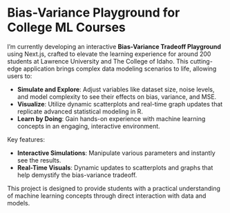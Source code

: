 # Bias-Variance Playground for College ML Courses

I’m currently developing an interactive **Bias-Variance Tradeoff Playground** using Next.js, crafted to elevate the learning experience for around 200 students at Lawrence University and The College of Idaho. This cutting-edge application brings complex data modeling scenarios to life, allowing users to:

- **Simulate and Explore**: Adjust variables like dataset size, noise levels, and model complexity to see their effects on bias, variance, and MSE.
- **Visualize**: Utilize dynamic scatterplots and real-time graph updates that replicate advanced statistical modeling in R.
- **Learn by Doing**: Gain hands-on experience with machine learning concepts in an engaging, interactive environment.

Key features:
- **Interactive Simulations**: Manipulate various parameters and instantly see the results.
- **Real-Time Visuals**: Dynamic updates to scatterplots and graphs that help demystify the bias-variance tradeoff.

This project is designed to provide students with a practical understanding of machine learning concepts through direct interaction with data and models.
